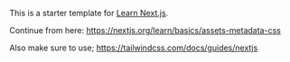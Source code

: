 This is a starter template for [Learn Next.js](https://nextjs.org/learn).


Continue from here: https://nextjs.org/learn/basics/assets-metadata-css

Also make sure to use; https://tailwindcss.com/docs/guides/nextjs